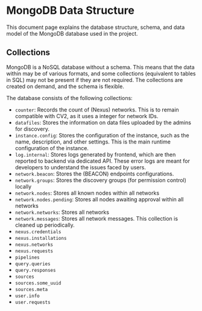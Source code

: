# MongoDB Data Structure

This document page explains the database structure, schema, and data model of the MongoDB database used in the project.

## Collections

MongoDB is a NoSQL database without a schema. This means that the data within may be of various formats, and some collections (equivalent to tables in SQL) may not be present if they are not required. The collections are created on demand, and the schema is flexible.

The database consists of the following collections:

- `counter`: Records the count of (<tooltip term="Nexus">Nexus</tooltip>) networks. This is to remain compatible with CV2, as it uses a integer for network IDs.
- `datafiles`: Stores the information on data files uploaded by the admins for discovery.
- `instance.config`: Stores the configuration of the instance, such as the name, description, and other settings. This is the main runtime configuration of the instance.
- `log.internal`: Stores logs generated by frontend, which are then reported to backend via dedicated API. These error logs are meant for developers to understand the issues faced by users.
- `network.beacon`: Stores the (<tooltip term="BEACON">BEACON</tooltip>) endpoints configurations.
- `network.groups`: Stores the discovery groups (for permission control) locally
- `network.nodes`: Stores all known nodes within all networks
- `network.nodes.pending`: Stores all nodes awaiting approval within all networks
- `network.networks`: Stores all networks
- `network.messages`: Stores all network messages. This collection is cleaned up periodically.
- `nexus.credentials`
- `nexus.installations`
- `nexus.networks`
- `nexus.requests`
- `pipelines`
- `query.queries`
- `query.responses`
- `sources`
- `sources.some_uuid`
- `sources.meta`
- `user.info`
- `user.requests`
